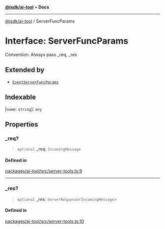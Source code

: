 [**@isdk/ai-tool**](../README.md) • **Docs**

***

[@isdk/ai-tool](../globals.md) / ServerFuncParams

# Interface: ServerFuncParams

Convention: Always pass _req, _res

## Extended by

- [`EventServerFuncParams`](EventServerFuncParams.md)

## Indexable

 \[`name`: `string`\]: `any`

## Properties

### \_req?

> `optional` **\_req**: `IncomingMessage`

#### Defined in

[packages/ai-tool/src/server-tools.ts:9](https://github.com/isdk/ai-tool.js/blob/e324043799402aa2caa41711a9168487ab85c166/src/server-tools.ts#L9)

***

### \_res?

> `optional` **\_res**: `ServerResponse`\<`IncomingMessage`\>

#### Defined in

[packages/ai-tool/src/server-tools.ts:10](https://github.com/isdk/ai-tool.js/blob/e324043799402aa2caa41711a9168487ab85c166/src/server-tools.ts#L10)
